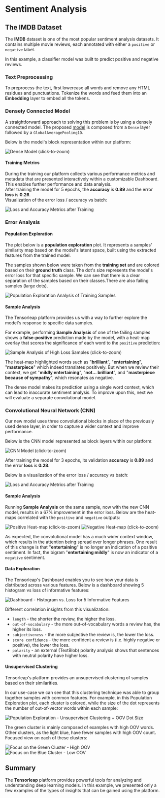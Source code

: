 # Sentiment Analysis

## The IMDB Dataset

The **IMDB** dataset is one of the most popular sentiment analysis datasets. It contains multiple movie reviews, each annotated with either a `positive` or `negative` label.

In this example, a classifier model was built to predict positive and negative reviews.

### Text Preprocessing

To preprocess the text, first lowercase all words and remove any HTML residues and punctuations. Tokenize the words and feed them into an **Embedding** layer to embed all the tokens.

### Densely Connected Model

A straightforward approach to solving this problem is by using a densely connected model. The proposed [model](https://github.com/tensorleap/tensorleap/blob/master/examples/imdb/imdb/imdb/model_infer.py) is composed from a `Dense` layer followed by a `GlobalAveragePooling1D`.

Below is the model's block representation within our platform:

![Dense Model (click-to-zoom)](<../.gitbook/assets/image (35) (1).png>)

#### Training Metrics

During the training our platform collects various performance metrics and metadata that are presented interactively within a customizable Dashboard. This enables further performance and data analysis.\
After training the model for 5 epochs, the **accuracy** is **0.89** and the error **loss** is **0.26**. \
Visualization of the error loss / accuracy vs batch:

![Loss and Accuracy Metrics after Training](<../.gitbook/assets/image (24) (1).png>)

### Error Analysis

#### Population Exploration

The plot below is a **population exploration** plot. It represents a samples' similarity map based on the model's latent space, built using the extracted features from the trained model.

The samples shown below were taken from the **training set** and are colored based on their **ground truth** class. The dot's size represents the model's error loss for that specific sample. We can see that there is a clear separation of the samples based on their classes.There are also failing samples (large dots).

![Population Exploration Analysis of Training Samples](<../.gitbook/assets/image (17).png>)

#### Sample Analysis

The Tensorleap platform provides us with a way to further explore the model's response to specific data samples.

For example, performing **Sample Analysis** of one of the failing samples shows a **false-positive** prediction made by the model, with a heat-map overlay that scores the significance of each word to the `positive` prediction:

![Sample Analysis of High Loss Samples (click-to-zoom)](<../.gitbook/assets/image (29) (1).png>)

The heat-map highlighted words such as "**brilliant**", "**entertaining**", "**masterpiece**" which indeed translates positively. But when we review their context, we get "**mildly entertaining**", "**not... brilliant**", and "**masterpiece because of sympathy**", which resonates as negative.

The dense model makes its prediction using a single word context, which can lead to inaccurate sentiment analysis. To improve upon this, next we will evaluate a separate convolutional model.

### Convolutional Neural Network (CNN)

Our new model uses three convolutional blocks in place of the previously used dense layer, in order to capture a wider context and improve performance.

Below is the CNN model represented as block layers within our platform:

![CNN Model (click-to-zoom)](<../.gitbook/assets/image (6).png>)

After training the model for 3 epochs, its validation **accuracy** is **0.89** and the error **loss** is **0.28**.

Below is a visualization of the error loss / accuracy vs batch:

![Loss and Accuracy Metrics after Training](<../.gitbook/assets/image (7).png>)

#### Sample Analysis

Running **Sample Analysis** on the same sample, now with the new CNN model, results in a 67% improvement in the error loss. Below are the heat-maps correlated with the `positive` and `negative` outputs:

![Positive Heat-map (click-to-zoom)](<../.gitbook/assets/image (40) (1).png>) ![Negative Heat-map (click-to-zoom)](<../.gitbook/assets/image (39).png>)

As expected, the convolutional model has a much wider context window, which results in the attention being spread over longer phrases. One result of this change is that "**entertaining**" is no longer an indication of a positive sentiment. In fact, the bigram "**entertaining mildly**" is now an indicator of a `negative` sentiment.

#### Data Exploration

The Tensorleap's Dashboard enables you to see how your data is distributed across various features. Below is a dashboard showing 5 histogram vs loss of informative features:

![Dashboard - Histogram vs. Loss for 5 Informative Features ](<../.gitbook/assets/image (23) (1).png>)

Different correlation insights from this visualization:

- `length` - the shorter the review, the higher the loss.
- `out-of-vocabulary` - the more out-of-vocabulary words a review has, the higher its loss.
- `subjectiveness` - the more subjective the review is, the lower the loss.
- `score confidence` - the more confident a review is (i.e. highly negative or positive), the lower the loss.
- `polarity` - an external (TextBlob) polarity analysis shows that sentences with neutral polarity have higher loss.

#### Unsupervised Clustering

Tensorleap's platform provides an unsupervised clustering of samples based on their similarities.

In our use-case we can see that this clustering technique was able to group together samples with common features. For example, in this Population Exploration plot, each cluster is colored, while the size of the dot represents the number of out-of-vector words within each sample:

![Population Exploration - Unsupervised Clustering + OOV Dot Size](../.gitbook/assets/img_21.png)

The green cluster is mainly composed of examples with high OOV words. Other clusters, as the light blue, have fewer samples with high OOV count. Focused view on each of these clusters:

![Focus on the Green Cluster - High OOV](../.gitbook/assets/img_22.png) ![Focus on the Blue Cluster - Low OOV ](../.gitbook/assets/img_23.png)

## Summary

The **Tensorleap** platform provides powerful tools for analyzing and understanding deep learning models. In this example, we presented only a few examples of the types of insights that can be gained using the platform.&#x20;

